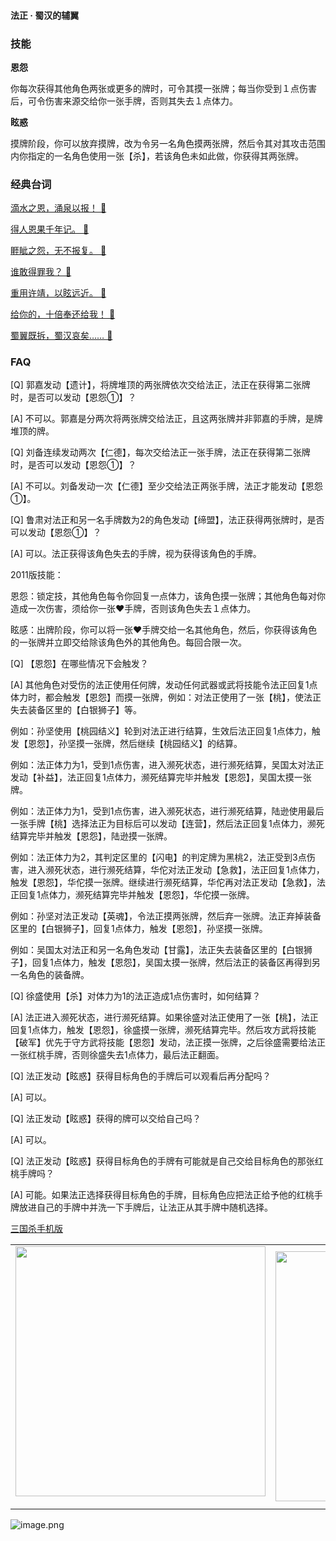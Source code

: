 
#### 法正 · 蜀汉的辅翼  

### 技能

**恩怨**

你每次获得其他角色两张或更多的牌时，可令其摸一张牌；每当你受到１点伤害后，可令伤害来源交给你一张手牌，否则其失去１点体力。

**眩惑**

摸牌阶段，你可以放弃摸牌，改为令另一名角色摸两张牌，然后令其对其攻击范围内你指定的一名角色使用一张【杀】，若该角色未如此做，你获得其两张牌。

### 经典台词


[滴水之恩，涌泉以报！ 🎵](char_yj003_dub_ability1_1.mp3)

[得人恩果千年记。 🎵](char_yj003_dub_ability1_2.mp3)

[睚眦之怨，无不报复。 🎵](char_yj003_dub_ability1_3.mp3)

[谁敢得罪我？ 🎵](char_yj003_dub_ability1_4.mp3)

[重用许靖，以眩远近。 🎵](char_yj003_dub_ability2_1.mp3)

[给你的，十倍奉还给我！ 🎵](char_yj003_dub_ability2_2.mp3)

[蜀翼既拆，蜀汉哀矣…… 🎵](char_yj003_dub_dead.mp3)


### FAQ

[Q] 郭嘉发动【遗计】，将牌堆顶的两张牌依次交给法正，法正在获得第二张牌时，是否可以发动【恩怨①】？

[A] 不可以。郭嘉是分两次将两张牌交给法正，且这两张牌并非郭嘉的手牌，是牌堆顶的牌。



[Q] 刘备连续发动两次【仁德】，每次交给法正一张手牌，法正在获得第二张牌时，是否可以发动【恩怨①】？

[A] 不可以。刘备发动一次【仁德】至少交给法正两张手牌，法正才能发动【恩怨①】。



[Q] 鲁肃对法正和另一名手牌数为2的角色发动【缔盟】，法正获得两张牌时，是否可以发动【恩怨①】？

[A] 可以。法正获得该角色失去的手牌，视为获得该角色的手牌。





2011版技能：

恩怨：锁定技，其他角色每令你回复一点体力，该角色摸一张牌；其他角色每对你造成一次伤害，须给你一张♥手牌，否则该角色失去１点体力。

眩感：出牌阶段，你可以将一张♥手牌交给一名其他角色，然后，你获得该角色的一张牌并立即交给除该角色外的其他角色。每回合限一次。



[Q] 【恩怨】在哪些情况下会触发？

[A] 其他角色对受伤的法正使用任何牌，发动任何武器或武将技能令法正回复1点体力时，都会触发【恩怨】而摸一张牌，例如：对法正使用了一张【桃】，使法正失去装备区里的【白银狮子】等。

例如：孙坚使用【桃园结义】轮到对法正进行结算，生效后法正回复1点体力，触发【恩怨】，孙坚摸一张牌，然后继续【桃园结义】的结算。

例如：法正体力为1，受到1点伤害，进入濒死状态，进行濒死结算，吴国太对法正发动【补益】，法正回复1点体力，濒死结算完毕并触发【恩怨】，吴国太摸一张牌。

例如：法正体力为1，受到1点伤害，进入濒死状态，进行濒死结算，陆逊使用最后一张手牌【桃】选择法正为目标后可以发动【连营】，然后法正回复1点体力，濒死结算完毕并触发【恩怨】，陆逊摸一张牌。

例如：法正体力为2，其判定区里的【闪电】的判定牌为黑桃2，法正受到3点伤害，进入濒死状态，进行濒死结算，华佗对法正发动【急救】，法正回复1点体力，触发【恩怨】，华佗摸一张牌。继续进行濒死结算，华佗再对法正发动【急救】，法正回复1点体力，濒死结算完毕并触发【恩怨】，华佗摸一张牌。

例如：孙坚对法正发动【英魂】，令法正摸两张牌，然后弃一张牌。法正弃掉装备区里的【白银狮子】，回复1点体力，触发【恩怨】，孙坚摸一张牌。

例如：吴国太对法正和另一名角色发动【甘露】，法正失去装备区里的【白银狮子】，回复1点体力，触发【恩怨】，吴国太摸一张牌，然后法正的装备区再得到另一名角色的装备牌。



[Q] 徐盛使用【杀】对体力为1的法正造成1点伤害时，如何结算？

[A] 法正进入濒死状态，进行濒死结算。如果徐盛对法正使用了一张【桃】，法正回复1点体力，触发【恩怨】，徐盛摸一张牌，濒死结算完毕。然后攻方武将技能【破军】优先于守方武将技能【恩怨】发动，法正摸一张牌，之后徐盛需要给法正一张红桃手牌，否则徐盛失去1点体力，最后法正翻面。



[Q] 法正发动【眩惑】获得目标角色的手牌后可以观看后再分配吗？

[A] 可以。



[Q] 法正发动【眩惑】获得的牌可以交给自己吗？

[A] 可以。



[Q] 法正发动【眩惑】获得目标角色的手牌有可能就是自己交给目标角色的那张红桃手牌吗？

[A] 可能。如果法正选择获得目标角色的手牌，目标角色应把法正给予他的红桃手牌放进自己的手牌中并洗一下手牌后，让法正从其手牌中随机选择。


 [三国杀手机版](https://apps.apple.com/cn/app/%E4%B8%89%E5%9B%BD%E6%9D%80%E9%97%AE%E9%A2%98%E7%AD%94%E7%96%91/id527602078)
    <div style="text-align: center"><table><tr>
    <td style="text-align: center">
<img src="https://is4-ssl.mzstatic.com/image/thumb/PurpleSource116/v4/1b/38/06/1b380673-fa07-7d70-76af-cc625e8e7894/97f20edf-1616-4b93-9e88-fbaebfe22faf_page-0.jpg/460x0w.webp" height="400">
</td>
<td style="text-align: center">
<img src="https://is5-ssl.mzstatic.com/image/thumb/PurpleSource126/v4/f6/ae/05/f6ae053d-def3-e9be-a991-74954202adad/7a500a3f-0dc0-4c7a-8287-6eed7e11d2b4_page-1.jpg/460x0w.webp" height="400">
</td>
<td style="text-align: center">
<img src="https://is2-ssl.mzstatic.com/image/thumb/PurpleSource126/v4/f3/38/97/f33897de-2a22-ec13-1832-60c35c10fe7c/7fbfdcd6-9f03-45ce-8dc1-bad59b0e5f5d_page-2.jpg/460x0w.webp" height="400">
</td>
<td style="text-align: center">
<img src="https://is2-ssl.mzstatic.com/image/thumb/PurpleSource116/v4/7c/bf/db/7cbfdbb7-8d99-a661-c3a7-bc4e3fdb840a/5e805d5e-b991-4341-bdf6-233a5dd8d703_page-3.jpg/460x0w.webp" height="400">
</td>
</tr>
</table>
</div>
    
 ![image.png](https://s2.loli.net/2022/01/10/Z85EF3hBpvU41oI.png)
